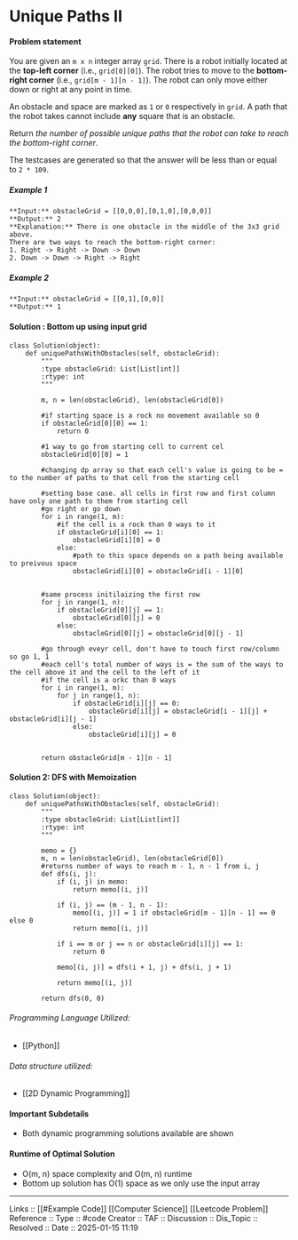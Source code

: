 # Unique Paths II

#### Problem statement

You are given an `m x n` integer array `grid`. There is a robot initially located at the **top-left corner** (i.e., `grid[0][0]`). The robot tries to move to the **bottom-right corner** (i.e., `grid[m - 1][n - 1]`). The robot can only move either down or right at any point in time.

An obstacle and space are marked as `1` or `0` respectively in `grid`. A path that the robot takes cannot include **any** square that is an obstacle.

Return _the number of possible unique paths that the robot can take to reach the bottom-right corner_.

The testcases are generated so that the answer will be less than or equal to `2 * 109`.
##### Example 1
```
**Input:** obstacleGrid = [[0,0,0],[0,1,0],[0,0,0]]
**Output:** 2
**Explanation:** There is one obstacle in the middle of the 3x3 grid above.
There are two ways to reach the bottom-right corner:
1. Right -> Right -> Down -> Down
2. Down -> Down -> Right -> Right
```
##### Example 2
```
**Input:** obstacleGrid = [[0,1],[0,0]]
**Output:** 1
```
#### Solution : Bottom up using input grid
```
class Solution(object):
    def uniquePathsWithObstacles(self, obstacleGrid):
        """
        :type obstacleGrid: List[List[int]]
        :rtype: int
        """

        m, n = len(obstacleGrid), len(obstacleGrid[0])

		#if starting space is a rock no movement available so 0
        if obstacleGrid[0][0] == 1:
            return 0

		#1 way to go from starting cell to current cel
        obstacleGrid[0][0] = 1

		#changing dp array so that each cell's value is going to be = to the number of paths to that cell from the starting cell

		#setting base case. all cells in first row and first column have only one path to them from starting cell
		#go right or go down
        for i in range(1, m):
	        #if the cell is a rock than 0 ways to it
            if obstacleGrid[i][0] == 1:
                obstacleGrid[i][0] = 0
            else:
	            #path to this space depends on a path being available to preivous space
                obstacleGrid[i][0] = obstacleGrid[i - 1][0]

  
		#same process initilaizing the first row
        for j in range(1, n):
            if obstacleGrid[0][j] == 1:
                obstacleGrid[0][j] = 0
            else:
                obstacleGrid[0][j] = obstacleGrid[0][j - 1]

        #go through eveyr cell, don't have to touch first row/column so go 1, 1
        #each cell's total number of ways is = the sum of the ways to the cell above it and the cell to the left of it
        #if the cell is a orkc than 0 ways
        for i in range(1, m):
            for j in range(1, n):
                if obstacleGrid[i][j] == 0:
                    obstacleGrid[i][j] = obstacleGrid[i - 1][j] + obstacleGrid[i][j - 1]
                else:
                    obstacleGrid[i][j] = 0


        return obstacleGrid[m - 1][n - 1]
```


#### Solution 2: DFS with Memoization

```
class Solution(object):
    def uniquePathsWithObstacles(self, obstacleGrid):
        """
        :type obstacleGrid: List[List[int]]
        :rtype: int
        """

        memo = {}
        m, n = len(obstacleGrid), len(obstacleGrid[0])
        #returns number of ways to reach m - 1, n - 1 from i, j
        def dfs(i, j):
            if (i, j) in memo:
                return memo[(i, j)]

            if (i, j) == (m - 1, n - 1):
                memo[(i, j)] = 1 if obstacleGrid[m - 1][n - 1] == 0 else 0
                return memo[(i, j)]

            if i == m or j == n or obstacleGrid[i][j] == 1:
                return 0
        
            memo[(i, j)] = dfs(i + 1, j) + dfs(i, j + 1)

            return memo[(i, j)]

        return dfs(0, 0)

```
###### Programming Language Utilized:

- [[Python]]
###### Data structure utilized:

- [[2D Dynamic Programming]]
#### Important Subdetails

- Both dynamic programming solutions available are shown
#### Runtime of Optimal Solution

- O(m, n) space complexity and O(m, n) runtime
- Bottom up solution has O(1) space as we only use the input array
---
Links :: [[#Example Code]] [[Computer Science]] [[Leetcode Problem]]
Reference ::
Type :: #code
Creator ::
TAF ::
Discussion ::
Dis_Topic :: 
Resolved ::
Date :: 2025-01-15 11:19
